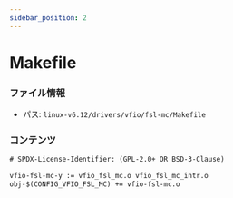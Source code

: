 ```yaml
---
sidebar_position: 2
---
```

# Makefile

### ファイル情報

- パス: `linux-v6.12/drivers/vfio/fsl-mc/Makefile`

### コンテンツ

```txt
# SPDX-License-Identifier: (GPL-2.0+ OR BSD-3-Clause)

vfio-fsl-mc-y := vfio_fsl_mc.o vfio_fsl_mc_intr.o
obj-$(CONFIG_VFIO_FSL_MC) += vfio-fsl-mc.o

```
